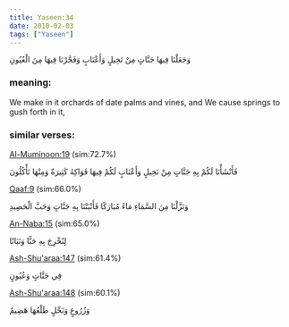 ```yaml
---
title: Yaseen:34
date: 2010-02-03
tags: ["Yaseen"]
---
```

وَجَعَلْنَا فِيهَا جَنَّاتٍ مِنْ نَخِيلٍ وَأَعْنَابٍ وَفَجَّرْنَا فِيهَا مِنَ الْعُيُونِ
### meaning: 
We make in it orchards of date palms and vines, and We cause springs to gush forth in it,
### similar verses: 

[Al-Muminoon:19](/23/19) (sim:72.7%)

فَأَنْشَأْنَا لَكُمْ بِهِ جَنَّاتٍ مِنْ نَخِيلٍ وَأَعْنَابٍ لَكُمْ فِيهَا فَوَاكِهُ كَثِيرَةٌ وَمِنْهَا تَأْكُلُونَ

[Qaaf:9](/50/9) (sim:66.0%)

وَنَزَّلْنَا مِنَ السَّمَاءِ مَاءً مُبَارَكًا فَأَنْبَتْنَا بِهِ جَنَّاتٍ وَحَبَّ الْحَصِيدِ

[An-Naba:15](/78/15) (sim:65.0%)

لِنُخْرِجَ بِهِ حَبًّا وَنَبَاتًا

[Ash-Shu'araa:147](/26/147) (sim:61.4%)

فِي جَنَّاتٍ وَعُيُونٍ

[Ash-Shu'araa:148](/26/148) (sim:60.1%)

وَزُرُوعٍ وَنَخْلٍ طَلْعُهَا هَضِيمٌ
